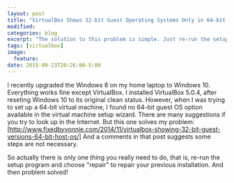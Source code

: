```yaml
---
layout: post
title: "VirtualBox Shows 32-bit Guest Operating Systems Only in 64-bit Windows 10"
modified:
categories: blog
excerpt: "The solution to this problem is simple. Just re-run the setup program and choose "repair". You don't even need to restart your computer."
tags: [virtualbox]
image:
  feature:
date: 2015-09-23T20:26:00-5:00
---
```


I recently upgraded the Windows 8 on my home laptop to Windows 10. Everything works fine except VirtualBox. I installed VirtualBox 5.0.4, after reseting Windows 10 to its original clean status. However, when I was trying to set up a 64-bit virtual machine, I found no 64-bit guest OS option available in the virtual machine setup wizard. There are many suggestions if you try to look up in the Internet. But this one solves my problem: [http://www.fixedbyvonnie.com/2014/11/virtualbox-showing-32-bit-guest-versions-64-bit-host-os/]
And a comments in that post suggests some steps are not necessary.

So actually there is only one thing you really need to do, that is, re-run the setup program and choose "repair" to repair your previous installation. And then problem solved!
